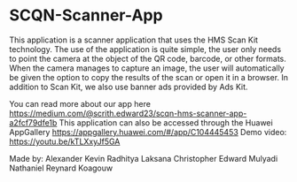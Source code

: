 # SCQN-Scanner-App
This application is a scanner application that uses the HMS Scan Kit technology. The use of the application is quite simple, the user only needs to point the camera at the object of the QR code, barcode, or other formats. When the camera manages to capture an image, the user will automatically be given the option to copy the results of the scan or open it in a browser. In addition to Scan Kit, we also use banner ads provided by Ads Kit.

You can read more about our app here https://medium.com/@scrith.edward23/scqn-hms-scanner-app-a2fcf79dfe1b
This application can also be accessed through the Huawei AppGallery https://appgallery.huawei.com/#/app/C104445453
Demo video: https://youtu.be/kTLXxyJf5GA

Made by:
Alexander Kevin Radhitya Laksana
Christopher Edward Mulyadi
Nathaniel Reynard Koagouw
